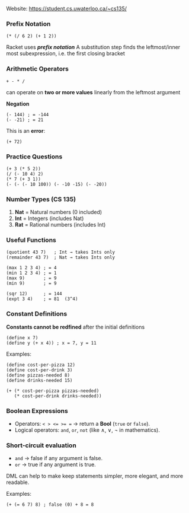 Website: https://student.cs.uwaterloo.ca/~cs135/ 
### Prefix Notation
```racket
(* (/ 6 2) (+ 1 2))
```

Racket uses ***prefix notation***
A substitution step finds the leftmost/inner most subexpression, i.e. the first closing bracket
### Arithmetic Operators
```racket  
+ - * / 
  ``` 
can operate on **two or more values** linearly from the leftmost argument

**Negation** 
```racket
(- 144) ; = -144
(- -21) ; = 21
```

This is an **error**:
```racket 
(+ 72)
```
### Practice Questions
```racket
(+ 3 (* 5 2))
(/ (- 10 4) 2)
(* 7 (+ 3 1))
(- (- (- 10 100)) (- -10 -15) (- -20))
```

### Number Types (CS 135)
1) **Nat** = Natural numbers (0 included)
2) **Int** = Integers (includes Nat)
3) **Rat** = Rational numbers (includes Int)

### Useful Functions
```racket
(quotient 43 7)   ; Int → takes Ints only
(remainder 43 7)  ; Nat → takes Ints only

(max 1 2 3 4) ; = 4
(min 1 2 3 4) ; = 1
(max 9)       ; = 9
(min 9)       ; = 9

(sqr 12)      ; = 144
(expt 3 4)    ; = 81  (3^4)
```

### Constant Definitions
**Constants cannot be redfined** after the initial definitions
```racket
(define x 7)
(define y (+ x 4)) ; x = 7, y = 11
```
Examples:
```racket
(define cost-per-pizza 12)
(define cost-per-drink 3)
(define pizzas-needed 8)
(define drinks-needed 15)

(+ (* cost-per-pizza pizzas-needed)
   (* cost-per-drink drinks-needed))
```

### Boolean Expressions
- Operators: `< > <= >= =` → return a **Bool** (`true` or `false`).
- Logical operators: `and`, `or`, `not` (like ∧, ∨, ¬ in mathematics).
### Short-circuit evaluation
- `and` → false if any argument is false.
- `or` → true if any argument is true.

DML can help to make keep statements simpler, more elegant, and more readable.

Examples:

```racket
(+ (= 6 7) 8) ; false (0) + 8 = 8
```
